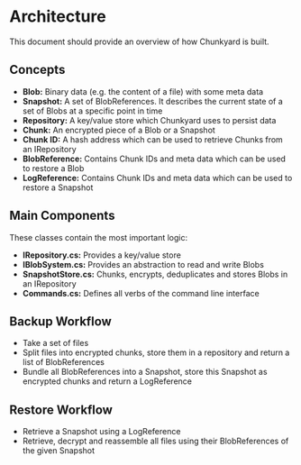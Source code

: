 # Architecture

This document should provide an overview of how Chunkyard is built.

## Concepts

- **Blob:** Binary data (e.g. the content of a file) with some meta data
- **Snapshot:** A set of BlobReferences. It describes the current state of a set
  of Blobs at a specific point in time
- **Repository:** A key/value store which Chunkyard uses to persist data
- **Chunk:** An encrypted piece of a Blob or a Snapshot
- **Chunk ID:** A hash address which can be used to retrieve Chunks from an
  IRepository
- **BlobReference:** Contains Chunk IDs and meta data which can be used to
  restore a Blob
- **LogReference:** Contains Chunk IDs and meta data which can be used to
  restore a Snapshot

## Main Components

These classes contain the most important logic:

- **IRepository.cs:** Provides a key/value store
- **IBlobSystem.cs:** Provides an abstraction to read and write Blobs
- **SnapshotStore.cs:** Chunks, encrypts, deduplicates and stores Blobs in an
  IRepository
- **Commands.cs:** Defines all verbs of the command line interface

## Backup Workflow

- Take a set of files
- Split files into encrypted chunks, store them in a repository and return a
  list of BlobReferences
- Bundle all BlobReferences into a Snapshot, store this Snapshot as encrypted
  chunks and return a LogReference

## Restore Workflow

- Retrieve a Snapshot using a LogReference
- Retrieve, decrypt and reassemble all files using their BlobReferences of the
  given Snapshot
